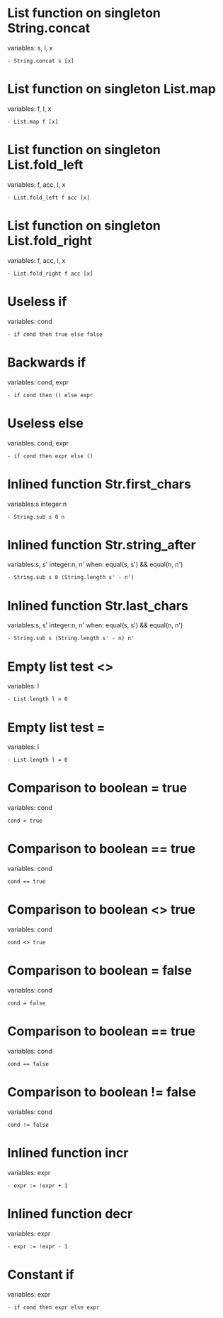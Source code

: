# List function on singleton String.concat
variables: s, l, x
```
- String.concat s [x]
```
# List function on singleton List.map
variables: f, l, x
```
- List.map f [x]
```

# List function on singleton List.fold_left
variables: f, acc, l, x
```
- List.fold_left f acc [x]
```

# List function on singleton List.fold_right
variables: f, acc, l, x
```
- List.fold_right f acc [x]
```

# Useless if
variables: cond
```
- if cond then true else false
```

# Backwards if
variables: cond, expr
```
- if cond then () else expr
```

# Useless else
variables: cond, expr
```
- if cond then expr else ()
```

# Inlined function Str.first_chars
variables:s
integer:n
```
- String.sub s 0 n
```

# Inlined function Str.string_after
variables:s, s'
integer:n, n'
when: equal(s, s') && equal(n, n')
```
- String.sub s 0 (String.length s' - n')
```

# Inlined function Str.last_chars
variables:s, s'
integer:n, n'
when: equal(s, s') && equal(n, n')
```
- String.sub s (String.length s' - n) n'
```

# Empty list test <>
variables: l
```
- List.length l > 0
```

# Empty list test =
variables: l
```
- List.length l = 0
```

# Comparison to boolean = true
variables: cond
```
cond = true
```

# Comparison to boolean == true
variables: cond
```
cond == true
```
# Comparison to boolean <> true
variables: cond
```
cond <> true
```

# Comparison to boolean = false
variables: cond
```
cond = false
```

# Comparison to boolean == true
variables: cond
```
cond == false
```

# Comparison to boolean != false
variables: cond
```
cond != false
```

# Inlined function incr
variables: expr
```
- expr := !expr + 1
```

# Inlined function decr
variables: expr
```
- expr := !expr - 1
```

# Constant if
variables: expr
```
- if cond then expr else expr
```
